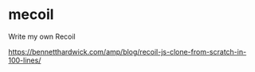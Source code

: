# mecoil
Write my own Recoil


https://bennetthardwick.com/amp/blog/recoil-js-clone-from-scratch-in-100-lines/
